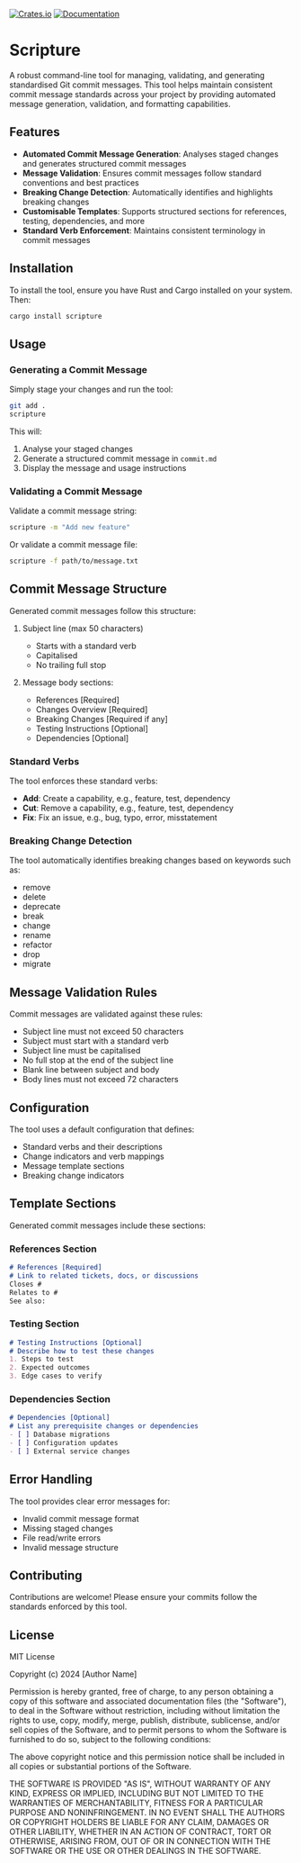 [![Crates.io](https://img.shields.io/crates/v/scripture.svg)](https://crates.io/crates/scripture)
[![Documentation](https://docs.rs/scripture/badge.svg)](https://docs.rs/scripture/)

# Scripture

A robust command-line tool for managing, validating, and generating standardised Git commit messages. This tool helps maintain consistent commit message standards across your project by providing automated message generation, validation, and formatting capabilities.

## Features

- **Automated Commit Message Generation**: Analyses staged changes and generates structured commit messages
- **Message Validation**: Ensures commit messages follow standard conventions and best practices
- **Breaking Change Detection**: Automatically identifies and highlights breaking changes
- **Customisable Templates**: Supports structured sections for references, testing, dependencies, and more
- **Standard Verb Enforcement**: Maintains consistent terminology in commit messages

## Installation

To install the tool, ensure you have Rust and Cargo installed on your system. Then:

```bash
cargo install scripture
```

## Usage

### Generating a Commit Message

Simply stage your changes and run the tool:

```bash
git add .
scripture
```

This will:
1. Analyse your staged changes
2. Generate a structured commit message in `commit.md`
3. Display the message and usage instructions

### Validating a Commit Message

Validate a commit message string:
```bash
scripture -m "Add new feature"
```

Or validate a commit message file:
```bash
scripture -f path/to/message.txt
```

## Commit Message Structure

Generated commit messages follow this structure:

1. Subject line (max 50 characters)
   - Starts with a standard verb
   - Capitalised
   - No trailing full stop

2. Message body sections:
   - References [Required]
   - Changes Overview [Required]
   - Breaking Changes [Required if any]
   - Testing Instructions [Optional]
   - Dependencies [Optional]

### Standard Verbs

The tool enforces these standard verbs:
- **Add**: Create a capability, e.g., feature, test, dependency
- **Cut**: Remove a capability, e.g., feature, test, dependency
- **Fix**: Fix an issue, e.g., bug, typo, error, misstatement

### Breaking Change Detection

The tool automatically identifies breaking changes based on keywords such as:
- remove
- delete
- deprecate
- break
- change
- rename
- refactor
- drop
- migrate

## Message Validation Rules

Commit messages are validated against these rules:
- Subject line must not exceed 50 characters
- Subject must start with a standard verb
- Subject line must be capitalised
- No full stop at the end of the subject line
- Blank line between subject and body
- Body lines must not exceed 72 characters

## Configuration

The tool uses a default configuration that defines:
- Standard verbs and their descriptions
- Change indicators and verb mappings
- Message template sections
- Breaking change indicators

## Template Sections

Generated commit messages include these sections:

### References Section
```markdown
# References [Required]
# Link to related tickets, docs, or discussions
Closes #
Relates to #
See also:
```

### Testing Section
```markdown
# Testing Instructions [Optional]
# Describe how to test these changes
1. Steps to test
2. Expected outcomes
3. Edge cases to verify
```

### Dependencies Section
```markdown
# Dependencies [Optional]
# List any prerequisite changes or dependencies
- [ ] Database migrations
- [ ] Configuration updates
- [ ] External service changes
```

## Error Handling

The tool provides clear error messages for:
- Invalid commit message format
- Missing staged changes
- File read/write errors
- Invalid message structure

## Contributing

Contributions are welcome! Please ensure your commits follow the standards enforced by this tool.

## License

MIT License

Copyright (c) 2024 [Author Name]

Permission is hereby granted, free of charge, to any person obtaining a copy
of this software and associated documentation files (the "Software"), to deal
in the Software without restriction, including without limitation the rights
to use, copy, modify, merge, publish, distribute, sublicense, and/or sell
copies of the Software, and to permit persons to whom the Software is
furnished to do so, subject to the following conditions:

The above copyright notice and this permission notice shall be included in all
copies or substantial portions of the Software.

THE SOFTWARE IS PROVIDED "AS IS", WITHOUT WARRANTY OF ANY KIND, EXPRESS OR
IMPLIED, INCLUDING BUT NOT LIMITED TO THE WARRANTIES OF MERCHANTABILITY,
FITNESS FOR A PARTICULAR PURPOSE AND NONINFRINGEMENT. IN NO EVENT SHALL THE
AUTHORS OR COPYRIGHT HOLDERS BE LIABLE FOR ANY CLAIM, DAMAGES OR OTHER
LIABILITY, WHETHER IN AN ACTION OF CONTRACT, TORT OR OTHERWISE, ARISING FROM,
OUT OF OR IN CONNECTION WITH THE SOFTWARE OR THE USE OR OTHER DEALINGS IN THE
SOFTWARE.
